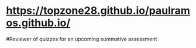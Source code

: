 # https://topzone28.github.io/paulramos.github.io/

#Reviewer of quizzes for an upcoming summative assessment
